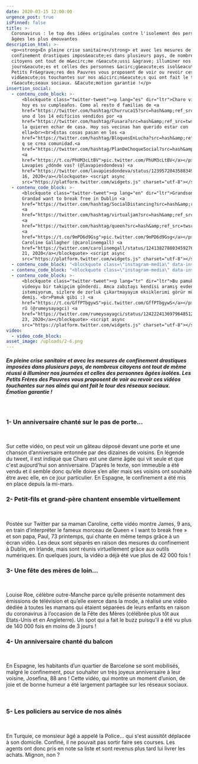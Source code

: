 ```yaml
---
date: 2020-03-15 12:00:00
urgence_post: true
isPinned: false
title: >-
  Coronavirus : le top des idées originales contre l'isolement des personnes
  âgées les plus émouvantes
description_html: >-
  <p><strong>En pleine crise sanitaire</strong> et avec les mesures de
  confinement drastiques impos&eacute;es dans plusieurs pays, de nombreux
  citoyens ont tout de m&ecirc;me r&eacute;ussi &agrave; illuminer nos
  journ&eacute;es et celles des personnes &acirc;g&eacute;es isol&eacute;es. Les
  Petits Fr&egrave;res des Pauvres vous proposent de voir ou revoir ces
  vid&eacute;os touchantes sur nos a&icirc;n&eacute;s qui ont fait le tour des
  r&eacute;seaux sociaux. &Eacute;motion garantie !</p>
insertion_social:
  - contenu_code_block: >-
      <blockquote class="twitter-tweet"><p lang="es" dir="ltr">Charo vive sola y
      hoy es su cumpleaños. Como al resto d familias de <a
      href="https://twitter.com/hashtag/Churruca15?src=hash&amp;ref_src=twsrc%5Etfw">#Churruca15</a>,
      uno d los 14 edificios vendidos por <a
      href="https://twitter.com/hashtag/Fusara?src=hash&amp;ref_src=twsrc%5Etfw">#Fusara</a>,
      la quieren echar de casa. Hoy sus vecinas han querido estar con
      ella<br><br>Estas cosas pasan en los <a
      href="https://twitter.com/hashtag/BloquesEnLucha?src=hash&amp;ref_src=twsrc%5Etfw">#BloquesEnLucha</a>,
      q se crea comunidad.<a
      href="https://twitter.com/hashtag/PlanDeChoqueSocial?src=hash&amp;ref_src=twsrc%5Etfw">#PlanDeChoqueSocial</a>
      <a
      href="https://t.co/PhUM3cLtBV">pic.twitter.com/PhUM3cLtBV</a></p>&mdash;
      Lavapies ¿dónde vas? (@lavapiesdondeva) <a
      href="https://twitter.com/lavapiesdondeva/status/1239572043588349953?ref_src=twsrc%5Etfw">March
      16, 2020</a></blockquote> <script async
      src="https://platform.twitter.com/widgets.js" charset="utf-8"></script>
  - contenu_code_block: >-
      <blockquote class="twitter-tweet"><p lang="en" dir="ltr">Grandson and
      Grandad want to break free in Dublin <a
      href="https://twitter.com/hashtag/SocialDistancing?src=hash&amp;ref_src=twsrc%5Etfw">#SocialDistancing</a>
      <a
      href="https://twitter.com/hashtag/virtualjam?src=hash&amp;ref_src=twsrc%5Etfw">#virtualjam</a>
      <a
      href="https://twitter.com/hashtag/queen?src=hash&amp;ref_src=twsrc%5Etfw">#queen</a>
      <a
      href="https://t.co/9mPD6d9Gsg">pic.twitter.com/9mPD6d9Gsg</a></p>&mdash;
      Caroline Gallagher (@carolinemgall) <a
      href="https://twitter.com/carolinemgall/status/1241382788034592769?ref_src=twsrc%5Etfw">March
      21, 2020</a></blockquote> <script async
      src="https://platform.twitter.com/widgets.js" charset="utf-8"></script>
  - contenu_code_block: "<blockquote class=\"instagram-media\" data-instgrm-captioned data-instgrm-permalink=\"https://www.instagram.com/tv/B-BrM12DkhQ/?utm_source=ig_embed&amp;utm_campaign=loading\" data-instgrm-version=\"12\" style=\" background:#FFF; border:0; border-radius:3px; box-shadow:0 0 1px 0 rgba(0,0,0,0.5),0 1px 10px 0 rgba(0,0,0,0.15); margin: 1px; max-width:540px; min-width:326px; padding:0; width:99.375%; width:-webkit-calc(100% - 2px); width:calc(100% - 2px);\"><div style=\"padding:16px;\"> <a href=\"https://www.instagram.com/tv/B-BrM12DkhQ/?utm_source=ig_embed&amp;utm_campaign=loading\" style=\" background:#FFFFFF; line-height:0; padding:0 0; text-align:center; text-decoration:none; width:100%;\" target=\"_blank\"> <div style=\" display: flex; flex-direction: row; align-items: center;\"> <div style=\"background-color: #F4F4F4; border-radius: 50%; flex-grow: 0; height: 40px; margin-right: 14px; width: 40px;\"></div> <div style=\"display: flex; flex-direction: column; flex-grow: 1; justify-content: center;\"> <div style=\" background-color: #F4F4F4; border-radius: 4px; flex-grow: 0; height: 14px; margin-bottom: 6px; width: 100px;\"></div> <div style=\" background-color: #F4F4F4; border-radius: 4px; flex-grow: 0; height: 14px; width: 60px;\"></div></div></div><div style=\"padding: 19% 0;\"></div> <div style=\"display:block; height:50px; margin:0 auto 12px; width:50px;\"><svg width=\"50px\" height=\"50px\" viewBox=\"0 0 60 60\" version=\"1.1\" xmlns=\"https://www.w3.org/2000/svg\" xmlns:xlink=\"https://www.w3.org/1999/xlink\"><g stroke=\"none\" stroke-width=\"1\" fill=\"none\" fill-rule=\"evenodd\"><g transform=\"translate(-511.000000, -20.000000)\" fill=\"#000000\"><g><path d=\"M556.869,30.41 C554.814,30.41 553.148,32.076 553.148,34.131 C553.148,36.186 554.814,37.852 556.869,37.852 C558.924,37.852 560.59,36.186 560.59,34.131 C560.59,32.076 558.924,30.41 556.869,30.41 M541,60.657 C535.114,60.657 530.342,55.887 530.342,50 C530.342,44.114 535.114,39.342 541,39.342 C546.887,39.342 551.658,44.114 551.658,50 C551.658,55.887 546.887,60.657 541,60.657 M541,33.886 C532.1,33.886 524.886,41.1 524.886,50 C524.886,58.899 532.1,66.113 541,66.113 C549.9,66.113 557.115,58.899 557.115,50 C557.115,41.1 549.9,33.886 541,33.886 M565.378,62.101 C565.244,65.022 564.756,66.606 564.346,67.663 C563.803,69.06 563.154,70.057 562.106,71.106 C561.058,72.155 560.06,72.803 558.662,73.347 C557.607,73.757 556.021,74.244 553.102,74.378 C549.944,74.521 548.997,74.552 541,74.552 C533.003,74.552 532.056,74.521 528.898,74.378 C525.979,74.244 524.393,73.757 523.338,73.347 C521.94,72.803 520.942,72.155 519.894,71.106 C518.846,70.057 518.197,69.06 517.654,67.663 C517.244,66.606 516.755,65.022 516.623,62.101 C516.479,58.943 516.448,57.996 516.448,50 C516.448,42.003 516.479,41.056 516.623,37.899 C516.755,34.978 517.244,33.391 517.654,32.338 C518.197,30.938 518.846,29.942 519.894,28.894 C520.942,27.846 521.94,27.196 523.338,26.654 C524.393,26.244 525.979,25.756 528.898,25.623 C532.057,25.479 533.004,25.448 541,25.448 C548.997,25.448 549.943,25.479 553.102,25.623 C556.021,25.756 557.607,26.244 558.662,26.654 C560.06,27.196 561.058,27.846 562.106,28.894 C563.154,29.942 563.803,30.938 564.346,32.338 C564.756,33.391 565.244,34.978 565.378,37.899 C565.522,41.056 565.552,42.003 565.552,50 C565.552,57.996 565.522,58.943 565.378,62.101 M570.82,37.631 C570.674,34.438 570.167,32.258 569.425,30.349 C568.659,28.377 567.633,26.702 565.965,25.035 C564.297,23.368 562.623,22.342 560.652,21.575 C558.743,20.834 556.562,20.326 553.369,20.18 C550.169,20.033 549.148,20 541,20 C532.853,20 531.831,20.033 528.631,20.18 C525.438,20.326 523.257,20.834 521.349,21.575 C519.376,22.342 517.703,23.368 516.035,25.035 C514.368,26.702 513.342,28.377 512.574,30.349 C511.834,32.258 511.326,34.438 511.181,37.631 C511.035,40.831 511,41.851 511,50 C511,58.147 511.035,59.17 511.181,62.369 C511.326,65.562 511.834,67.743 512.574,69.651 C513.342,71.625 514.368,73.296 516.035,74.965 C517.703,76.634 519.376,77.658 521.349,78.425 C523.257,79.167 525.438,79.673 528.631,79.82 C531.831,79.965 532.853,80.001 541,80.001 C549.148,80.001 550.169,79.965 553.369,79.82 C556.562,79.673 558.743,79.167 560.652,78.425 C562.623,77.658 564.297,76.634 565.965,74.965 C567.633,73.296 568.659,71.625 569.425,69.651 C570.167,67.743 570.674,65.562 570.82,62.369 C570.966,59.17 571,58.147 571,50 C571,41.851 570.966,40.831 570.82,37.631\"></path></g></g></g></svg></div><div style=\"padding-top: 8px;\"> <div style=\" color:#3897f0; font-family:Arial,sans-serif; font-size:14px; font-style:normal; font-weight:550; line-height:18px;\"> Voir cette publication sur Instagram</div></div><div style=\"padding: 12.5% 0;\"></div> <div style=\"display: flex; flex-direction: row; margin-bottom: 14px; align-items: center;\"><div> <div style=\"background-color: #F4F4F4; border-radius: 50%; height: 12.5px; width: 12.5px; transform: translateX(0px) translateY(7px);\"></div> <div style=\"background-color: #F4F4F4; height: 12.5px; transform: rotate(-45deg) translateX(3px) translateY(1px); width: 12.5px; flex-grow: 0; margin-right: 14px; margin-left: 2px;\"></div> <div style=\"background-color: #F4F4F4; border-radius: 50%; height: 12.5px; width: 12.5px; transform: translateX(9px) translateY(-18px);\"></div></div><div style=\"margin-left: 8px;\"> <div style=\" background-color: #F4F4F4; border-radius: 50%; flex-grow: 0; height: 20px; width: 20px;\"></div> <div style=\" width: 0; height: 0; border-top: 2px solid transparent; border-left: 6px solid #f4f4f4; border-bottom: 2px solid transparent; transform: translateX(16px) translateY(-4px) rotate(30deg)\"></div></div><div style=\"margin-left: auto;\"> <div style=\" width: 0px; border-top: 8px solid #F4F4F4; border-right: 8px solid transparent; transform: translateY(16px);\"></div> <div style=\" background-color: #F4F4F4; flex-grow: 0; height: 12px; width: 16px; transform: translateY(-4px);\"></div> <div style=\" width: 0; height: 0; border-top: 8px solid #F4F4F4; border-left: 8px solid transparent; transform: translateY(-4px) translateX(8px);\"></div></div></div></a> <p style=\" margin:8px 0 0 0; padding:0 4px;\"> <a href=\"https://www.instagram.com/tv/B-BrM12DkhQ/?utm_source=ig_embed&amp;utm_campaign=loading\" style=\" color:#000; font-family:Arial,sans-serif; font-size:14px; font-style:normal; font-weight:normal; line-height:17px; text-decoration:none; word-wrap:break-word;\" target=\"_blank\">Tag your Mum or Mother- figure below ♥️</a></p> <p style=\" color:#c9c8cd; font-family:Arial,sans-serif; font-size:14px; line-height:17px; margin-bottom:0; margin-top:8px; overflow:hidden; padding:8px 0 7px; text-align:center; text-overflow:ellipsis; white-space:nowrap;\">Une publication partagée par <a href=\"https://www.instagram.com/louiseroe/?utm_source=ig_embed&amp;utm_campaign=loading\" style=\" color:#c9c8cd; font-family:Arial,sans-serif; font-size:14px; font-style:normal; font-weight:normal; line-height:17px;\" target=\"_blank\"> Louise Roe</a> (@louiseroe) le <time style=\" font-family:Arial,sans-serif; font-size:14px; line-height:17px;\" datetime=\"2020-03-22T06:46:23+00:00\">21 Mars 2020 à 11\_:46 PDT</time></p></div></blockquote> <script async src=\"//www.instagram.com/embed.js\"></script>"
  - contenu_code_block: "<blockquote class=\"instagram-media\" data-instgrm-captioned data-instgrm-permalink=\"https://www.instagram.com/p/B982FKIIheC/?utm_source=ig_embed&amp;utm_campaign=loading\" data-instgrm-version=\"12\" style=\" background:#FFF; border:0; border-radius:3px; box-shadow:0 0 1px 0 rgba(0,0,0,0.5),0 1px 10px 0 rgba(0,0,0,0.15); margin: 1px; max-width:540px; min-width:326px; padding:0; width:99.375%; width:-webkit-calc(100% - 2px); width:calc(100% - 2px);\"><div style=\"padding:16px;\"> <a href=\"https://www.instagram.com/p/B982FKIIheC/?utm_source=ig_embed&amp;utm_campaign=loading\" style=\" background:#FFFFFF; line-height:0; padding:0 0; text-align:center; text-decoration:none; width:100%;\" target=\"_blank\"> <div style=\" display: flex; flex-direction: row; align-items: center;\"> <div style=\"background-color: #F4F4F4; border-radius: 50%; flex-grow: 0; height: 40px; margin-right: 14px; width: 40px;\"></div> <div style=\"display: flex; flex-direction: column; flex-grow: 1; justify-content: center;\"> <div style=\" background-color: #F4F4F4; border-radius: 4px; flex-grow: 0; height: 14px; margin-bottom: 6px; width: 100px;\"></div> <div style=\" background-color: #F4F4F4; border-radius: 4px; flex-grow: 0; height: 14px; width: 60px;\"></div></div></div><div style=\"padding: 19% 0;\"></div> <div style=\"display:block; height:50px; margin:0 auto 12px; width:50px;\"><svg width=\"50px\" height=\"50px\" viewBox=\"0 0 60 60\" version=\"1.1\" xmlns=\"https://www.w3.org/2000/svg\" xmlns:xlink=\"https://www.w3.org/1999/xlink\"><g stroke=\"none\" stroke-width=\"1\" fill=\"none\" fill-rule=\"evenodd\"><g transform=\"translate(-511.000000, -20.000000)\" fill=\"#000000\"><g><path d=\"M556.869,30.41 C554.814,30.41 553.148,32.076 553.148,34.131 C553.148,36.186 554.814,37.852 556.869,37.852 C558.924,37.852 560.59,36.186 560.59,34.131 C560.59,32.076 558.924,30.41 556.869,30.41 M541,60.657 C535.114,60.657 530.342,55.887 530.342,50 C530.342,44.114 535.114,39.342 541,39.342 C546.887,39.342 551.658,44.114 551.658,50 C551.658,55.887 546.887,60.657 541,60.657 M541,33.886 C532.1,33.886 524.886,41.1 524.886,50 C524.886,58.899 532.1,66.113 541,66.113 C549.9,66.113 557.115,58.899 557.115,50 C557.115,41.1 549.9,33.886 541,33.886 M565.378,62.101 C565.244,65.022 564.756,66.606 564.346,67.663 C563.803,69.06 563.154,70.057 562.106,71.106 C561.058,72.155 560.06,72.803 558.662,73.347 C557.607,73.757 556.021,74.244 553.102,74.378 C549.944,74.521 548.997,74.552 541,74.552 C533.003,74.552 532.056,74.521 528.898,74.378 C525.979,74.244 524.393,73.757 523.338,73.347 C521.94,72.803 520.942,72.155 519.894,71.106 C518.846,70.057 518.197,69.06 517.654,67.663 C517.244,66.606 516.755,65.022 516.623,62.101 C516.479,58.943 516.448,57.996 516.448,50 C516.448,42.003 516.479,41.056 516.623,37.899 C516.755,34.978 517.244,33.391 517.654,32.338 C518.197,30.938 518.846,29.942 519.894,28.894 C520.942,27.846 521.94,27.196 523.338,26.654 C524.393,26.244 525.979,25.756 528.898,25.623 C532.057,25.479 533.004,25.448 541,25.448 C548.997,25.448 549.943,25.479 553.102,25.623 C556.021,25.756 557.607,26.244 558.662,26.654 C560.06,27.196 561.058,27.846 562.106,28.894 C563.154,29.942 563.803,30.938 564.346,32.338 C564.756,33.391 565.244,34.978 565.378,37.899 C565.522,41.056 565.552,42.003 565.552,50 C565.552,57.996 565.522,58.943 565.378,62.101 M570.82,37.631 C570.674,34.438 570.167,32.258 569.425,30.349 C568.659,28.377 567.633,26.702 565.965,25.035 C564.297,23.368 562.623,22.342 560.652,21.575 C558.743,20.834 556.562,20.326 553.369,20.18 C550.169,20.033 549.148,20 541,20 C532.853,20 531.831,20.033 528.631,20.18 C525.438,20.326 523.257,20.834 521.349,21.575 C519.376,22.342 517.703,23.368 516.035,25.035 C514.368,26.702 513.342,28.377 512.574,30.349 C511.834,32.258 511.326,34.438 511.181,37.631 C511.035,40.831 511,41.851 511,50 C511,58.147 511.035,59.17 511.181,62.369 C511.326,65.562 511.834,67.743 512.574,69.651 C513.342,71.625 514.368,73.296 516.035,74.965 C517.703,76.634 519.376,77.658 521.349,78.425 C523.257,79.167 525.438,79.673 528.631,79.82 C531.831,79.965 532.853,80.001 541,80.001 C549.148,80.001 550.169,79.965 553.369,79.82 C556.562,79.673 558.743,79.167 560.652,78.425 C562.623,77.658 564.297,76.634 565.965,74.965 C567.633,73.296 568.659,71.625 569.425,69.651 C570.167,67.743 570.674,65.562 570.82,62.369 C570.966,59.17 571,58.147 571,50 C571,41.851 570.966,40.831 570.82,37.631\"></path></g></g></g></svg></div><div style=\"padding-top: 8px;\"> <div style=\" color:#3897f0; font-family:Arial,sans-serif; font-size:14px; font-style:normal; font-weight:550; line-height:18px;\"> Voir cette publication sur Instagram</div></div><div style=\"padding: 12.5% 0;\"></div> <div style=\"display: flex; flex-direction: row; margin-bottom: 14px; align-items: center;\"><div> <div style=\"background-color: #F4F4F4; border-radius: 50%; height: 12.5px; width: 12.5px; transform: translateX(0px) translateY(7px);\"></div> <div style=\"background-color: #F4F4F4; height: 12.5px; transform: rotate(-45deg) translateX(3px) translateY(1px); width: 12.5px; flex-grow: 0; margin-right: 14px; margin-left: 2px;\"></div> <div style=\"background-color: #F4F4F4; border-radius: 50%; height: 12.5px; width: 12.5px; transform: translateX(9px) translateY(-18px);\"></div></div><div style=\"margin-left: 8px;\"> <div style=\" background-color: #F4F4F4; border-radius: 50%; flex-grow: 0; height: 20px; width: 20px;\"></div> <div style=\" width: 0; height: 0; border-top: 2px solid transparent; border-left: 6px solid #f4f4f4; border-bottom: 2px solid transparent; transform: translateX(16px) translateY(-4px) rotate(30deg)\"></div></div><div style=\"margin-left: auto;\"> <div style=\" width: 0px; border-top: 8px solid #F4F4F4; border-right: 8px solid transparent; transform: translateY(16px);\"></div> <div style=\" background-color: #F4F4F4; flex-grow: 0; height: 12px; width: 16px; transform: translateY(-4px);\"></div> <div style=\" width: 0; height: 0; border-top: 8px solid #F4F4F4; border-left: 8px solid transparent; transform: translateY(-4px) translateX(8px);\"></div></div></div></a> <p style=\" margin:8px 0 0 0; padding:0 4px;\"> <a href=\"https://www.instagram.com/p/B982FKIIheC/?utm_source=ig_embed&amp;utm_campaign=loading\" style=\" color:#000; font-family:Arial,sans-serif; font-size:14px; font-style:normal; font-weight:normal; line-height:17px; text-decoration:none; word-wrap:break-word;\" target=\"_blank\">FELICITATS JOSEFINA! Ayer nuestra vecina Josefina cumplió nada más y nada menos que 88 años y quisimos cantarle entre todos los vecinos el cumpleaños feliz! \U0001F3828️⃣8️⃣ Gracias por cantar con nosotros! . #cumpleañosfeliz #cumpleaños #josefina #covidfarra #balmes</a></p> <p style=\" color:#c9c8cd; font-family:Arial,sans-serif; font-size:14px; line-height:17px; margin-bottom:0; margin-top:8px; overflow:hidden; padding:8px 0 7px; text-align:center; text-overflow:ellipsis; white-space:nowrap;\">Une publication partagée par <a href=\"https://www.instagram.com/covidfarra/?utm_source=ig_embed&amp;utm_campaign=loading\" style=\" color:#c9c8cd; font-family:Arial,sans-serif; font-size:14px; font-style:normal; font-weight:normal; line-height:17px;\" target=\"_blank\"> Covidfarra</a> (@covidfarra) le <time style=\" font-family:Arial,sans-serif; font-size:14px; line-height:17px;\" datetime=\"2020-03-20T09:45:32+00:00\">20 Mars 2020 à 2\_:45 PDT</time></p></div></blockquote> <script async src=\"//www.instagram.com/embed.js\"></script>"
  - contenu_code_block: >-
      <blockquote class="twitter-tweet"><p lang="tr" dir="ltr">Bu pamuk gibi
      videoyu bir takipçim gönderdi. Amca zabıtayı kendisi aramış evden çıkmak
      istemiyorum, sizlere de zorluk çıkartmayayım eksiklerimi görür müsünüz
      demiş. <br>Pamuk gibi :) <a
      href="https://t.co/GffPTbgywS">pic.twitter.com/GffPTbgywS</a></p>&mdash;
      rû (@rumeysayagci) <a
      href="https://twitter.com/rumeysayagci/status/1242224136979648512?ref_src=twsrc%5Etfw">March
      23, 2020</a></blockquote> <script async
      src="https://platform.twitter.com/widgets.js" charset="utf-8"></script>
video:
  - video_code_block:
asset_image: /uploads/2-6.png
---
```


##### En pleine crise sanitaire et avec les mesures de confinement drastiques impos&eacute;es dans plusieurs pays, de nombreux citoyens ont tout de m&ecirc;me r&eacute;ussi &agrave; illuminer nos journ&eacute;es et celles des personnes &acirc;g&eacute;es isol&eacute;es. Les Petits Fr&egrave;res des Pauvres vous proposent de voir ou revoir ces vid&eacute;os touchantes sur nos a&icirc;n&eacute;s qui ont fait le tour des r&eacute;seaux sociaux. &Eacute;motion garantie \!

&nbsp;

### 1- Un anniversaire chant&eacute; sur le pas de porte…

&nbsp;

Sur cette vid&eacute;o, on peut voir un g&acirc;teau d&eacute;pos&eacute; devant une porte et une chanson d’anniversaire entonn&eacute;e par des dizaines de voisins. En l&eacute;gende du tweet, il est indiqu&eacute; que Charo est une dame &acirc;g&eacute;e qui vit seule et que c'est aujourd'hui son anniversaire. D’apr&egrave;s le texte, son immeuble a &eacute;t&eacute; vendu et il semble donc qu’elle doive s’en aller mais ses voisins ont souhait&eacute; &ecirc;tre avec elle, en ce jour particulier. En Espagne, le confinement a &eacute;t&eacute; mis en place depuis la mi-mars.&nbsp;

### 2- Petit-fils et grand-p&egrave;re chantent ensemble virtuellement

&nbsp;

Post&eacute;e sur Twitter par sa maman Caroline, cette vid&eacute;o montre James, 9 ans, en train d’interpr&eacute;ter le fameux morceau de Queen &laquo; I want to break free &raquo; et son papa, Paul, 73 printemps, qui chante en m&ecirc;me temps gr&acirc;ce &agrave; un &eacute;cran vid&eacute;o. Les deux sont s&eacute;par&eacute;s en raison des mesures du confinement &agrave; Dublin, en Irlande, mais sont r&eacute;unis virtuellement gr&acirc;ce aux outils num&eacute;riques. En quelques jours, la vid&eacute;o a d&eacute;j&agrave; &eacute;t&eacute; vue plus de 42 000 fois \!

### 3- Une f&ecirc;te des m&egrave;res de loin…

&nbsp;

Louise Roe, c&eacute;l&egrave;bre outre-Manche parce qu’elle pr&eacute;sente notamment des &eacute;missions de t&eacute;l&eacute;vision et qu’elle exerce dans la mode, a r&eacute;alis&eacute; une vid&eacute;o d&eacute;di&eacute;e &agrave; toutes les mamans qui &eacute;taient s&eacute;par&eacute;es de leurs enfants en raison du coronavirus &agrave; l’occasion de la F&ecirc;te des M&egrave;res (c&eacute;l&eacute;br&eacute;e plus t&ocirc;t aux Etats-Unis et en Angleterre). Un spot qui a fait le buzz puisqu’il a &eacute;t&eacute; vu plus de 140 000 fois en moins de 3 jours \!

### 4- Un anniversaire chant&eacute; du balcon

&nbsp;

En Espagne, les habitants d’un quartier de Barcelone se sont mobilis&eacute;s, malgr&eacute; le confinement, pour souhaiter un tr&egrave;s joyeux anniversaire &agrave; leur voisine, Josefina, 88 ans \! Cette vid&eacute;o, qui montre un moment d’union, de joie et de bonne humeur a &eacute;t&eacute; largement partag&eacute;e sur les r&eacute;seaux sociaux.&nbsp;

&nbsp;

### 5- Les policiers au service de nos a&icirc;n&eacute;s

&nbsp;

En Turquie, ce monsieur &acirc;g&eacute; a appel&eacute; la Police… qui s'est aussit&ocirc;t d&eacute;plac&eacute;e &agrave; son domicile. Confin&eacute;, il ne pouvait pas sortir faire ses courses. Les agents ont donc pris en note sa liste et sont revenus plus tard lui livrer les achats. Mignon, non ?